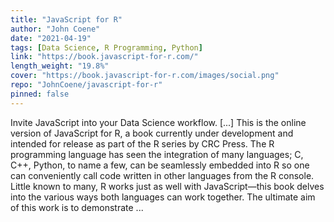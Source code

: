 ```yaml
---
title: "JavaScript for R"
author: "John Coene"
date: "2021-04-19"
tags: [Data Science, R Programming, Python]
link: "https://book.javascript-for-r.com/"
length_weight: "19.8%"
cover: "https://book.javascript-for-r.com/images/social.png"
repo: "JohnCoene/javascript-for-r"
pinned: false
---
```


Invite JavaScript into your Data Science workflow. [...] This is the online version of JavaScript for R, a book currently under development and intended for release as part of the R series by CRC Press. The R programming language has seen the integration of many languages; C, C++, Python, to name a few, can be seamlessly embedded into R so one can conveniently call code written in other languages from the R console. Little known to many, R works just as well with JavaScript—this book delves into the various ways both languages can work together. The ultimate aim of this work is to demonstrate  ...
